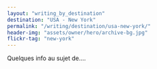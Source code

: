 ```yaml
---
layout: "writing_by_destination"
destination: "USA - New York"
permalink: "/writing/destination/usa-new-york/"
header-img: "assets/owner/hero/archive-bg.jpg"
flickr-tag: "new-york"
---
```


Quelques info au sujet de....